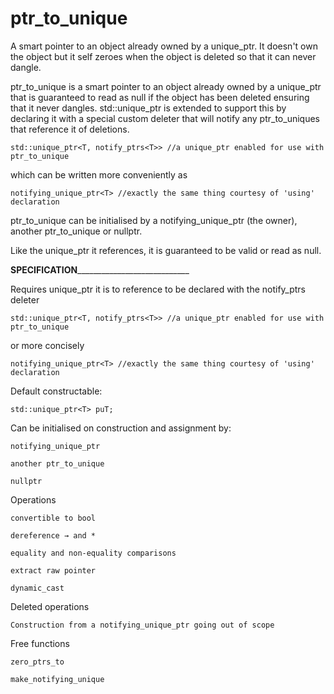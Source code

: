 # ptr_to_unique
A smart pointer to an object already owned by a unique_ptr. It doesn't own the object but it self zeroes when the object is deleted so that it can never dangle.

ptr_to_unique<T> is a smart pointer to an object already owned by a unique_ptr<T> that is guaranteed to read as null if the object has been deleted ensuring that it never dangles. std::unique_ptr is extended to support this by declaring it with a special custom deleter that will notify any ptr_to_uniques that reference it of deletions.

    std::unique_ptr<T, notify_ptrs<T>> //a unique_ptr enabled for use with ptr_to_unique

which can be written more conveniently as 

    notifying_unique_ptr<T> //exactly the same thing courtesy of 'using' declaration

ptr_to_unique can be initialised by a notifying_unique_ptr (the owner), another ptr_to_unique or nullptr.  

Like the unique_ptr it references, it is guaranteed to be valid or read as null.

____________________SPECIFICATION________________________________________________

Requires unique_ptr it is to reference to be declared with the notify_ptrs deleter

    std::unique_ptr<T, notify_ptrs<T>> //a unique_ptr enabled for use with ptr_to_unique

or more concisely 

    notifying_unique_ptr<T> //exactly the same thing courtesy of 'using' declaration

Default constructable:

    std::unique_ptr<T> puT;

Can be initialised on construction and assignment by:
  
	notifying_unique_ptr
  
	another ptr_to_unique
  
	nullptr

Operations
  
	convertible to bool
  
	dereference → and *
  
	equality and non-equality comparisons
  
	extract raw pointer
  
	dynamic_cast

Deleted operations
  
	Construction from a notifying_unique_ptr going out of scope

Free functions
  
	zero_ptrs_to
  
	make_notifying_unique
